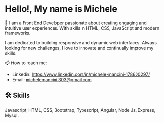 # Hello!, My name is Michele
🚀 I am a Front End Developer passionate about creating engaging and intuitive user experiences. With skills in HTML, CSS, JavaScript and modern frameworks.

I am dedicated to building responsive and dynamic web interfaces. Always looking for new challenges, I love to innovate and continually improve my skills.

📫 How to reach me:
- Linkedin: https://www.linkedin.com/in/michele-mancini-178600297/
- Email: michelemancini.303@gmail.com

## 🛠 Skills
Javascript, 
HTML, 
CSS,
Bootstrap,
Typescript,
Angular,
Node Js,
Express,
Mysql.
